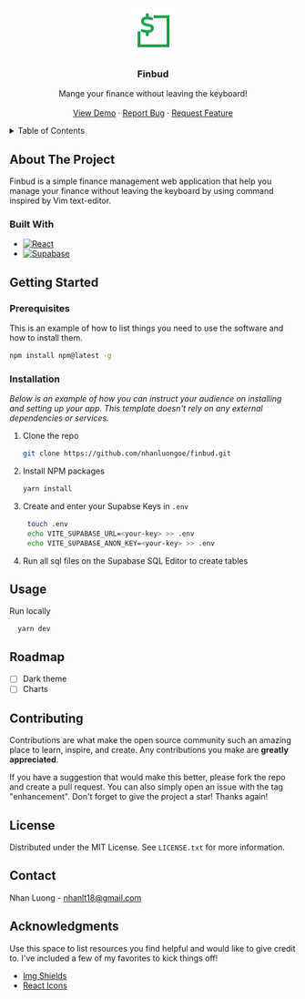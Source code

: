 <a name="readme-top"></a>

<!-- [![Contributors][contributors-shield]][contributors-url] -->
<!-- [![Forks][forks-shield]][forks-url] -->
<!-- [![Stargazers][stars-shield]][stars-url] -->
<!-- [![Issues][issues-shield]][issues-url] -->
<!-- [![MIT License][license-shield]][license-url] -->

<!-- PROJECT LOGO -->
<br />
<div align="center">
  <a href="https://github.com/nhanluongoe/finbud">
    <img src="public/finbud.png" alt="Logo" width="80" height="80">
  </a>

  <h3 align="center">Finbud</h3>

  <p align="center">
    Mange your finance without leaving the keyboard!
    <br />
    <!-- <a href="https://github.com/nhanluongoe/finbud"><strong>Explore the docs »</strong></a>
    <br /> -->
    <br />
    <a href="https://finbud.vercel.app">View Demo</a>
    ·
    <a href="https://github.com/nhanluongoe/finbud/issues">Report Bug</a>
    ·
    <a href="https://github.com/nhanluongoe/finbud/issues">Request Feature</a>
  </p>
</div>

<!-- TABLE OF CONTENTS -->
<details>
  <summary>Table of Contents</summary>
  <ol>
    <li>
      <a href="#about-the-project">About The Project</a>
      <ul>
        <li><a href="#built-with">Built With</a></li>
      </ul>
    </li>
    <li>
      <a href="#getting-started">Getting Started</a>
      <ul>
        <li><a href="#prerequisites">Prerequisites</a></li>
        <li><a href="#installation">Installation</a></li>
      </ul>
    </li>
    <li><a href="#usage">Usage</a></li>
    <li><a href="#roadmap">Roadmap</a></li>
    <li><a href="#contributing">Contributing</a></li>
    <li><a href="#license">License</a></li>
    <li><a href="#contact">Contact</a></li>
    <li><a href="#acknowledgments">Acknowledgments</a></li>
  </ol>
</details>

<!-- ABOUT THE PROJECT -->

## About The Project

<!-- TODO: update later -->
<!-- [![Product Name Screen Shot][product-screenshot]](https://example.com) -->

Finbud is a simple finance management web application that help you manage your finance without leaving the keyboard by using command inspired by Vim text-editor.

### Built With

- [![React][React.js]][React-url]
- [![Supabase][Supabse.com]][Supabse-url]

<!-- GETTING STARTED -->

## Getting Started

### Prerequisites

This is an example of how to list things you need to use the software and how to install them.

```sh
npm install npm@latest -g
```

### Installation

_Below is an example of how you can instruct your audience on installing and setting up your app. This template doesn't rely on any external dependencies or services._

1. Clone the repo
   ```sh
   git clone https://github.com/nhanluongoe/finbud.git
   ```
2. Install NPM packages
   ```sh
   yarn install
   ```
3. Create and enter your Supabse Keys in `.env`

   ```sh
    touch .env
    echo VITE_SUPABASE_URL=<your-key> >> .env
    echo VITE_SUPABASE_ANON_KEY=<your-key> >> .env
   ```

4. Run all sql files on the Supabase SQL Editor to create tables

<!-- USAGE EXAMPLES -->

## Usage

Run locally

```
  yarn dev
```

<!-- ROADMAP -->

## Roadmap

- [ ] Dark theme
- [ ] Charts

<!-- CONTRIBUTING -->

## Contributing

Contributions are what make the open source community such an amazing place to learn, inspire, and create. Any contributions you make are **greatly appreciated**.

If you have a suggestion that would make this better, please fork the repo and create a pull request. You can also simply open an issue with the tag "enhancement".
Don't forget to give the project a star! Thanks again!

<!-- LICENSE -->

## License

Distributed under the MIT License. See `LICENSE.txt` for more information.

<!-- CONTACT -->

## Contact

Nhan Luong - nhanlt18@gmail.com

<!-- ACKNOWLEDGMENTS -->

## Acknowledgments

Use this space to list resources you find helpful and would like to give credit to. I've included a few of my favorites to kick things off!

- [Img Shields](https://shields.io)
- [React Icons](https://react-icons.github.io/react-icons/search)

<!-- MARKDOWN LINKS & IMAGES -->
<!-- https://www.markdownguide.org/basic-syntax/#reference-style-links -->

[contributors-shield]: https://img.shields.io/github/contributors/nhanluongoe/finbud.svg?style=for-the-badge
[contributors-url]: https://github.com/nhanluongoe/finbud/graphs/contributors
[forks-shield]: https://img.shields.io/github/forks/nhanluongoe/finbud.svg?style=for-the-badge
[forks-url]: https://github.com/nhanluongoe/finbud/network/members
[stars-shield]: https://img.shields.io/github/stars/nhanluongoe/finbud.svg?style=for-the-badge
[stars-url]: https://github.com/nhanluongoe/finbud/stargazers
[issues-shield]: https://img.shields.io/github/issues/nhanluongoe/finbud.svg?style=for-the-badge
[issues-url]: https://github.com/nhanluongoe/finbud/issues
[license-shield]: https://img.shields.io/github/license/nhanluongoe/finbud.svg?style=for-the-badge
[license-url]: https://github.com/nhanluongoe/finbud/blob/main/LICENSE.txt
[linkedin-shield]: https://img.shields.io/badge/-LinkedIn-black.svg?style=for-the-badge&logo=linkedin&colorB=555
[linkedin-url]: https://linkedin.com/in/nhanluongoe
[product-screenshot]: images/screenshot.png
[Next.js]: https://img.shields.io/badge/next.js-000000?style=for-the-badge&logo=nextdotjs&logoColor=white
[Next-url]: https://nextjs.org/
[React.js]: https://img.shields.io/badge/React-20232A?style=for-the-badge&logo=react&logoColor=61DAFB
[React-url]: https://reactjs.org/
[Vue.js]: https://img.shields.io/badge/Vue.js-35495E?style=for-the-badge&logo=vuedotjs&logoColor=4FC08D
[Vue-url]: https://vuejs.org/
[Angular.io]: https://img.shields.io/badge/Angular-DD0031?style=for-the-badge&logo=angular&logoColor=white
[Angular-url]: https://angular.io/
[Svelte.dev]: https://img.shields.io/badge/Svelte-4A4A55?style=for-the-badge&logo=svelte&logoColor=FF3E00
[Svelte-url]: https://svelte.dev/
[Laravel.com]: https://img.shields.io/badge/Laravel-FF2D20?style=for-the-badge&logo=laravel&logoColor=white
[Laravel-url]: https://laravel.com
[Bootstrap.com]: https://img.shields.io/badge/Bootstrap-563D7C?style=for-the-badge&logo=bootstrap&logoColor=white
[Bootstrap-url]: https://getbootstrap.com
[JQuery.com]: https://img.shields.io/badge/jQuery-0769AD?style=for-the-badge&logo=jquery&logoColor=white
[JQuery-url]: https://jquery.com
[Supabse.com]: https://shields.io/badge/supabase-black?logo=supabase&style=for-the-badge%22
[Supabse-url]: https://shields.io/badge/supabase-black?logo=supabase&style=for-the-badge%22
